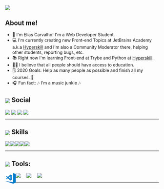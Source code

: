 <img align="center" width="60%" src="https://i.imgur.com/PeHzKhT.png"/>

## About me!

- 👋 I'm Elias Carvalho! I'm a Web Developer Student.
- 💻 I'm currently creating new Front-end Topics at JetBrains Academy a.k.a [Hyperskill][Hyperskill] and I'm also a Community Moderator there, helping other students, reporting bugs, etc.
- 📚 Right now I'm learning Front-end at Trybe and Python at [Hyperskill][Hyperskill].
- 👨‍💻 I believe that all people should have access to education.
- 🗓️ 2020 Goals: Help as many people as possible and finish all my courses. 💯
- 🎧 Fun fact: 🎶 I'm a music junkie 🎶

## <img align="center" width="30px" src="https://i.imgur.com/sJFB1V5.png"/> Social

[<img align="center" src="https://img.shields.io/badge/linkedin-%230077B5.svg?&style=for-the-badge&logo=linkedin&logoColor=white" />][linkedin] [<img align="center" src="https://img.shields.io/badge/twitter-%231DA1F2.svg?&style=for-the-badge&logo=twitter&logoColor=white" />][twitter] [<img align="center" src="https://img.shields.io/badge/gmail-%23D14836.svg?&style=for-the-badge&logo=gmail&logoColor=white" />][gmail] [<img align="center" src="https://img.shields.io/badge/discord-%237289DA.svg?&style=for-the-badge&logo=discord&logoColor=white" />][gmail]


------

## <img align="center" width="30px" src="https://i.imgur.com/6ynJdoG.png"/> Skills

<img align="left" src="https://img.shields.io/badge/html5%20-%23E34F26.svg?&style=for-the-badge&logo=html5&logoColor=white"/>
<img align="left" src="https://img.shields.io/badge/css3%20-%231572B6.svg?&style=for-the-badge&logo=css3&logoColor=white"/> 
<img align="left" src="https://img.shields.io/badge/javascript%20-%23323330.svg?&style=for-the-badge&logo=javascript&logoColor=%23F7DF1E"/>
<img align="left" src="https://img.shields.io/badge/python%20-%2314354C.svg?&style=for-the-badge&logo=python&logoColor=white"/>
<img align="left" src="https://img.shields.io/badge/sqlite-%2307405e.svg?&style=for-the-badge&logo=sqlite&logoColor=white"/>

<br />

------


## <img align="center" width="30px" src="https://i.imgur.com/fiNXuzG.png"/> Tools:

<img align="left" width="35px" src="https://raw.githubusercontent.com/github/explore/80688e429a7d4ef2fca1e82350fe8e3517d3494d/topics/visual-studio-code/visual-studio-code.png" /> <img align="left" width="35px" src="https://upload.wikimedia.org/wikipedia/commons/thumb/a/a1/PyCharm_Logo.svg/1024px-PyCharm_Logo.svg.png" /> <img align="left" width="35px" src="https://upload.wikimedia.org/wikipedia/commons/thumb/d/d7/WebStorm.png/1200px-WebStorm.png" /> <img align="left" width="35px" src="https://image.flaticon.com/icons/svg/25/25231.svg" />
<br />

------



[twitter]: https://twitter.com/eliascarvalho22
[linkedin]: https://www.linkedin.com/in/elias-carvalho
[gmail]: https://gist.github.com/EliasCarvalho20/424b705e7ebbeb5de3f7b5194e83070f
[Hyperskill]: https://hyperskill.org/profile/18560703
